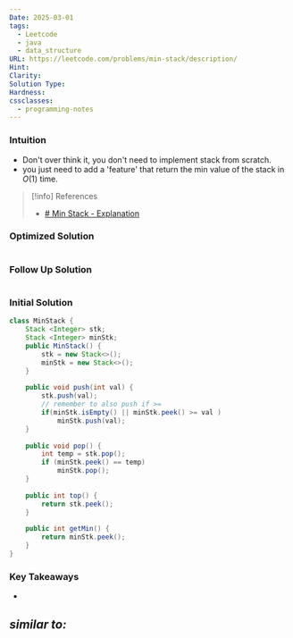 ```yaml
---
Date: 2025-03-01
tags:
  - Leetcode
  - java
  - data_structure
URL: https://leetcode.com/problems/min-stack/description/
Hint: 
Clarity: 
Solution Type: 
Hardness: 
cssclasses:
  - programming-notes
---
```


### Intuition
- Don't over think it, you don't need to implement stack from scratch.
- you just need to add a 'feature' that return the min value of the stack in $O(1)$ time.

> [!info] References
> - [# Min Stack - Explanation](https://neetcode.io/solutions/min-stack)

### Optimized Solution
```java

```
### Follow Up Solution
```java

```
### Initial Solution
```java title="Double Stack Method"
class MinStack {
    Stack <Integer> stk;
    Stack <Integer> minStk;
    public MinStack() {
        stk = new Stack<>();
        minStk = new Stack<>();
    }
    
    public void push(int val) {
        stk.push(val);
        // remember to also push if >=
        if(minStk.isEmpty() || minStk.peek() >= val )
            minStk.push(val);        
    }
    
    public void pop() {
        int temp = stk.pop();
        if (minStk.peek() == temp)
            minStk.pop();
    }
    
    public int top() {
        return stk.peek();
    }
    
    public int getMin() {
        return minStk.peek();
    }
}

```
### Key Takeaways
- 

*similar to:* 
- 
